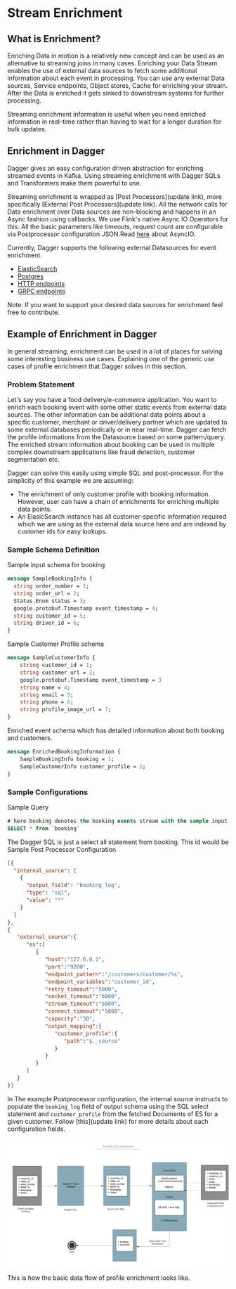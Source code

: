 # Stream Enrichment

## What is Enrichment?

Enriching Data in motion is a relatively new concept and can be used as an alternative to streaming joins in many cases. Enriching your Data Stream enables the use of external data sources to fetch some additional information about each event in processing. You can use any external Data sources, Service endpoints, Object stores, Cache for enriching your stream. After the Data is enriched it gets sinked to downstream systems for further processing.

Streaming enrichment information is useful when you need enriched information in real-time rather than having to wait for a longer duration for bulk updates.

## Enrichment in Dagger

Dagger gives an easy configuration driven abstraction for enriching streamed events in Kafka. Using streaming enrichment with Dagger SQLs and Transformers make them powerful to use.

Streaming enrichment is wrapped as [Post Processors](update link), more specifically [External Post Processors](update link). All the network calls for Data enrichment over Data sources are non-blocking and happens in an Async fashion using callbacks. We use Flink's native Async IO Operators for this. All the basic parameters like timeouts, request count are configurable via Postprocessor configuration JSON.Read [here](https://ci.apache.org/projects/flink/flink-docs-release-1.9/dev/stream/operators/asyncio.html) about AsyncIO.

Currently, Dagger supports the following external Datasources for event enrichment.

- [ElasticSearch]()
- [Postgres]()
- [HTTP endpoints]()
- [GRPC endpoints]()

Note: If you want to support your desired data sources for enrichment feel free to contribute.

## Example of Enrichment in Dagger

In general streaming, enrichment can be used in a lot of places for solving some interesting business use cases. Explaining one of the generic use cases of profile enrichment that Dagger solves in this section.

### Problem Statement

Let's say you have a food delivery/e-commerce application. You want to enrich each booking event with some other static events from external data sources. The other information can be additional data points about a specific customer, merchant or driver/delivery partner which are updated to some external databases periodically or in near real-time. Dagger can fetch the profile informations from the Datasource based on some pattern/query.
The enriched stream information about booking can be used in multiple complex downstream applications like fraud detection, customer segmentation etc.

Dagger can solve this easily using simple SQL and post-processor. For the simplicity of this example we are assuming:

- The enrichment of only customer profile with booking information. However, user can have a chain of enrichments for enriching multiple data points.
- An ElasicSearch instance has all customer-specific information required which we are using as the external data source here and are indexed by customer ids for easy lookups.

### Sample Schema Definition

Sample input schema for booking

```protobuf
message SampleBookingInfo {
  string order_number = 1;
  string order_url = 2;
  Status.Enum status = 3;
  google.protobuf.Timestamp event_timestamp = 4;
  string customer_id = 5;
  string driver_id = 6;
}
```

Sample Customer Profile schema

```protobuf
message SampleCustomerInfo {
    string customer_id = 1;
    string customer_url = 2;
    google.protobuf.Timestamp event_timestamp = 3
    string name = 4;
    string email = 5;
    string phone = 6;
    string profile_image_url = 7;
}
```

Enriched event schema which has detailed information about both booking and customers.

```protobuf
message EnrichedBookingInformation {
    SampleBookingInfo booking = 1;
    SampleCustomerInfo customer_profile = 2;
}
```

### Sample Configurations

Sample Query

```SQL
# here booking denotes the booking events stream with the sample input schema
SELECT * from `booking`
```

The Dagger SQL is just a select all statement from booking. This id would be
Sample Post Processor Configuration

```JSON
[{
  "internal_source": [
    {
      "output_field": "booking_log",
      "type": "sql",
      "value": "*"
    }
  ]
},
{
   "external_source":{
      "es":[
         {
            "host":"127.0.0.1",
            "port":"9200",
            "endpoint_pattern":"/customers/customer/%s",
            "endpoint_variables":"customer_id",
            "retry_timeout":"5000",
            "socket_timeout":"6000",
            "stream_timeout":"5000",
            "connect_timeout":"5000",
            "capacity":"30",
            "output_mapping":{
               "customer_profile":{
                  "path":"$._source"
               }
            }
         }
      ]
   }
}]
```

In The example Postprocessor configuration, the internal source instructs to populate the `booking_log` field of output schema using the SQL select statement and `customer_profile` from the fetched Documents of ES for a given customer. Follow [this](update link) for more details about each configuration fields.

![Profile Enrichment](../assets/enrichment.png)

This is how the basic data flow of profile enrichment looks like.
